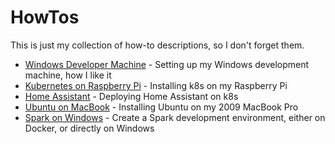 # HowTos

This is just my collection of how-to descriptions, so I don't forget them. 

* [Windows Developer Machine](./windows-developer-machine.md) - Setting up my Windows development machine, how I like it 
* [Kubernetes on Raspberry Pi](./K8s-on-raspberrypi.md) - Installing k8s on my Raspberry Pi 
* [Home Assistant](./home-assistant-on-K8s.md) - Deploying Home Assistant on k8s
* [Ubuntu on MacBook](./ubuntu-on-macbook.md) - Installing Ubuntu on my 2009 MacBook Pro
* [Spark on Windows](./spark-on-windows.md) - Create a Spark development environment, either on Docker, or directly on Windows
